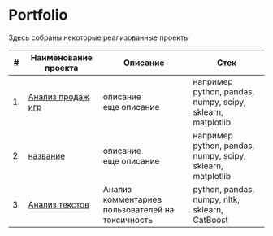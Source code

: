 # Portfolio

Здесь собраны некоторые реализованные проекты

| #    | Наименование проекта | Описание | Стек |
| - | - | - | - |
| 1.   | [Анализ продаж игр](games/games.ipynb) |описание<br/>еще описание| например python, pandas, numpy, scipy, sklearn, matplotlib|
| 2.   | [название](ссылка) |описание<br/>еще описание| например python, pandas, numpy, scipy, sklearn, matplotlib|
| 3.   | [Анализ текстов](https://github.com/aq2003/Portfolio/tree/main/Analyzing%20Texts) | Анализ комментариев пользователей на токсичность             | python, pandas, numpy, nltk, sklearn, CatBoost |
